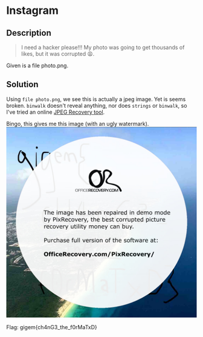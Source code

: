 # Instagram

## Description

> I need a hacker please!!! My photo was going to get thousands of likes, but it was corrupted 😩.

Given is a file photo.png.

## Solution

Using ```file photo.png```, we see this is actually a jpeg image. Yet is seems broken. ```binwalk``` doesn't reveal anything, nor does ```strings``` or ```binwalk```, so I've tried an online [JPEG Recovery tool](https://online.officerecovery.com/).

Bingo, this gives me this image (with an ugly watermark).
![Recovered image](../images/instagram.jpg)

Flag: gigem{ch4nG3_the_f0rMaTxD}